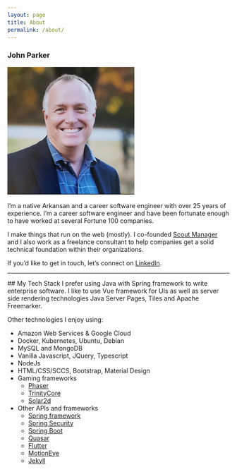 ```yaml
---
layout: page
title: About
permalink: /about/
---
```


### John Parker
<div class="row">
    <div class="col-2"><img src="/assets/img/john-parker-profile.png" alt="Github " class="img-fluid"></div>
    <div class="col-10">
        <p>
            I’m a native Arkansan and a career software engineer with over 25 years of experience. I’m a career software engineer and have been fortunate enough to have worked at several Fortune 100 companies.
        </p>
        <p>I make things that run on the web (mostly).  I co-founded <a href="https://www.scoutmanager.com">Scout Manager</a> and I also work as a freelance consultant to help companies get a solid technical foundation within their organizations.</p>
        <p>If you’d like to get in touch, let’s connect on <a href="https://www.linkedin.com/in/johnathan-d-parker/">LinkedIn</a>.</p>
    </div>
</div>
<hr>
## My Tech Stack
I prefer using Java with Spring framework to write enterprise software. I like to use Vue framework for UIs as well as server side rendering technologies Java Server Pages, Tiles and Apache Freemarker.

Other technologies I enjoy using: 
* Amazon Web Services & Google Cloud
* Docker, Kubernetes, Ubuntu, Debian
* MySQL and MongoDB
* Vanilla Javascript, JQuery, Typescript
* NodeJs
* HTML/CSS/SCCS, Bootstrap, Material Design
* Gaming frameworks
    * [Phaser](https://phaser.io/)
    * [TrinityCore](https://www.trinitycore.org/)
    * [Solar2d](https://solar2d.com/)
* Other APIs and frameworks
    * [Spring framework](https://spring.io/projects/spring-framework)
    * [Spring Security](https://spring.io/projects/spring-security)
    * [Spring Boot](https://spring.io/projects/spring-boot)
    * [Quasar](https://quasar.dev/)
    * [Flutter](https://flutter.dev/)
    * [MotionEye](https://github.com/motioneye-project/motioneye)
    * [Jekyll](https://jekyllrb.com/)
